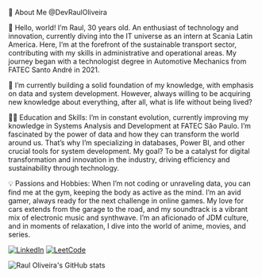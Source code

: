 🚀 About Me @DevRaulOliveira

👋 Hello, world! I’m Raul, 30 years old. An enthusiast of technology and innovation, currently diving into the IT universe as an intern at Scania Latin America. Here, I’m at the forefront of the sustainable transport sector, contributing with my skills in administrative and operational areas. My journey began with a technologist degree in Automotive Mechanics from FATEC Santo André in 2021.

🌱 I’m currently building a solid foundation of my knowledge, with emphasis on data and system development. However, always willing to be acquiring new knowledge about everything, after all, what is life without being lived?

👨‍💻 Education and Skills: I’m in constant evolution, currently improving my knowledge in Systems Analysis and Development at FATEC São Paulo. I’m fascinated by the power of data and how they can transform the world around us. That’s why I’m specializing in databases, Power BI, and other crucial tools for system development. My goal? To be a catalyst for digital transformation and innovation in the industry, driving efficiency and sustainability through technology.

💡 Passions and Hobbies: When I’m not coding or unraveling data, you can find me at the gym, keeping the body as active as the mind. I’m an avid gamer, always ready for the next challenge in online games. My love for cars extends from the garage to the road, and my soundtrack is a vibrant mix of electronic music and synthwave. I’m an aficionado of JDM culture, and in moments of relaxation, I dive into the world of anime, movies, and series.

[![LinkedIn](https://img.shields.io/badge/LinkedIn-0077B5?style=for-the-badge&logo=linkedin&logoColor=white)](https://www.linkedin.com/in/dev-raul-oliveira?lipi=urn%3Ali%3Apage%3Ad_flagship3_profile_view_base_contact_details%3BtFqbzy%2BUSI2ffkNrrOsRTA%3D%3D)
[![LeetCode](https://img.shields.io/badge/-LeetCode-FFA116?style=for-the-badge&logo=LeetCode&logoColor=black)](https://leetcode.com/u/DevRaulOliveira/)

![Raul Oliveira's GitHub stats](https://github-readme-stats.vercel.app/api?username=DevRaulOliveira&show_icons=true&theme=tokyonight)
<!-- ![Top Langs](https://github-readme-stats.vercel.app/api/top-langs/?username=DevRaulOliveira&hide_progress=true&theme=tokyonight)
